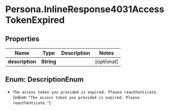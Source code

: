 # Persona.InlineResponse4031AccessTokenExpired

## Properties
Name | Type | Description | Notes
------------ | ------------- | ------------- | -------------
**description** | **String** |  | [optional] 


<a name="DescriptionEnum"></a>
## Enum: DescriptionEnum


* `The access token you provided is expired. Please reauthenticate.` (value: `"The access token you provided is expired. Please reauthenticate."`)





